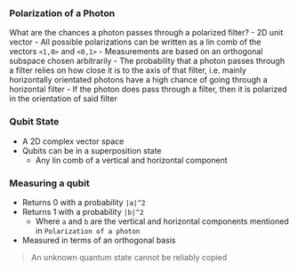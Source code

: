 
### Polarization of a Photon
What are the chances a photon passes through a polarized filter?
	- 2D unit vector
		- All possible polarizations can be written as a lin comb of the vectors `<1,0>` and `<0,1>`
	- Measurements are based on an orthogonal subspace chosen arbitrarily
	- The probability that a photon passes through a filter relies on how close it is to the axis of that filter, i.e. mainly horizontally orientated photons have a high chance of going through a horizontal filter
	- If the photon does pass through a filter, then it is polarized in the orientation of said filter


### Qubit State
- A 2D complex vector space
- Qubits can be in a superposition state
	- Any lin comb of a vertical and horizontal component

### Measuring a qubit
- Returns 0 with a probability `|a|^2`
- Returns 1 with a probability `|b|^2`
	- Where `a` and `b` are the vertical and horizontal components mentioned in `Polarization of a photon`
- Measured in terms of an orthogonal basis
>An unknown quantum state cannot be reliably copied